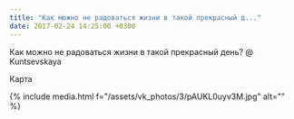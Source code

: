 ```yaml
---
title: "Как можно не радоваться жизни в такой прекрасный д..."
date: 2017-02-24 14:25:00 +0300
---
```


Как можно не радоваться жизни в такой прекрасный день? @ Kuntsevskaya

Карта

{% include media.html f="/assets/vk_photos/3/pAUKL0uyv3M.jpg" alt="" %}

